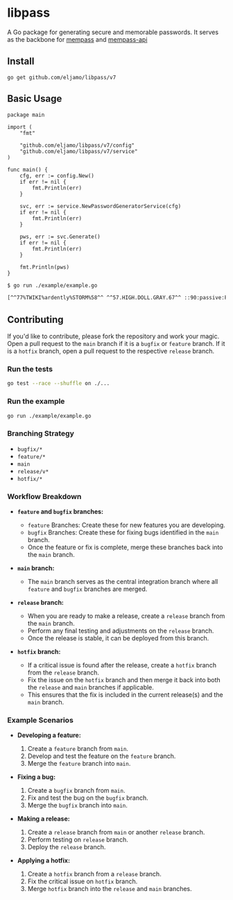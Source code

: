 # libpass

A Go package for generating secure and memorable passwords. It serves as the backbone for [mempass](https://github.com/eljamo/mempass) and [mempass-api](https://github.com/eljamo/mempass-api)

## Install

```
go get github.com/eljamo/libpass/v7
```

## Basic Usage

```
package main

import (
	"fmt"

	"github.com/eljamo/libpass/v7/config"
	"github.com/eljamo/libpass/v7/service"
)

func main() {
	cfg, err := config.New()
	if err != nil {
		fmt.Println(err)
	}

	svc, err := service.NewPasswordGeneratorService(cfg)
	if err != nil {
		fmt.Println(err)
	}

	pws, err := svc.Generate()
	if err != nil {
		fmt.Println(err)
	}

	fmt.Println(pws)
}
```

```bash
$ go run ./example/example.go

[^^77%TWIKI%ardently%STORM%58^^ ^^57.HIGH.DOLL.GRAY.67^^ ::90:passive:FEELS:WASTING:40::]
```

## Contributing

If you'd like to contribute, please fork the repository and work your magic. Open a pull request to the `main` branch if it is a `bugfix` or `feature` branch. If it is a `hotfix` branch, open a pull request to the respective `release` branch.

### Run the tests

```bash
go test --race --shuffle on ./...
```

### Run the example

```bash
go run ./example/example.go
```

### Branching Strategy

- `bugfix/*`
- `feature/*`
- `main`
- `release/v*`
- `hotfix/*`

### Workflow Breakdown

- **`feature` and `bugfix` branches:**

  - `feature` Branches: Create these for new features you are developing.
  - `bugfix` Branches: Create these for fixing bugs identified in the `main` branch.
  - Once the feature or fix is complete, merge these branches back into the `main` branch.

- **`main` branch:**

  - The `main` branch serves as the central integration branch where all `feature` and `bugfix` branches are merged.

- **`release` branch:**

  - When you are ready to make a release, create a `release` branch from the `main` branch.
  - Perform any final testing and adjustments on the `release` branch.
  - Once the release is stable, it can be deployed from this branch.

- **`hotfix` branch:**

  - If a critical issue is found after the release, create a `hotfix` branch from the `release` branch.
  - Fix the issue on the `hotfix` branch and then merge it back into both the `release` and `main` branches if applicable.
  - This ensures that the fix is included in the current release(s) and the `main` branch.

### Example Scenarios

- **Developing a feature:**

  1. Create a `feature` branch from `main`.
  2. Develop and test the feature on the `feature` branch.
  3. Merge the `feature` branch into `main`.

- **Fixing a bug:**

  1. Create a `bugfix` branch from `main`.
  2. Fix and test the bug on the `bugfix` branch.
  3. Merge the `bugfix` branch into `main`.

- **Making a release:**

  1. Create a `release` branch from `main` or another `release` branch.
  2. Perform testing on `release` branch.
  3. Deploy the `release` branch.

- **Applying a hotfix:**
  1. Create a `hotfix` branch from a `release` branch.
  2. Fix the critical issue on `hotfix` branch.
  3. Merge `hotfix` branch into the `release` and `main` branches.
